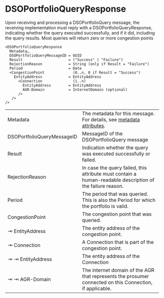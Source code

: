 # DSOPortfolioQueryResponse

Upon receiving and processing a DSOPortfolioQuery message, the receiving implementation must reply with a DSOPortfolioQueryResponse, indicating whether the query executed successfully, and if it did, including the query results.
Most queries will return zero or more congestion points

```
<DSOPortfolioQueryResponse
  Metadata…
  DSOPortfolioQueryMessageID = UUID
  Result                     = ("Success" | "Failure")
  RejectionReason            = String (only if Result = "Failure")
  Period                     = Date
  <CongestionPoint             (0..n, 0 if Result = "Success")
    EntityAddress            = EntityAddress
      <Connection              (1..n)
        EntityAddress        = EntityAddress
        AGR-Domain           = InternetDomain (optional)
      />
   />
/>
```

|                            |                                                                                                           |
|----------------------------|-----------------------------------------------------------------------------------------------------------|
| Metadata                   | The metadata for this message. For details, see [metadata attributes](metadata-attributes.md).            |
| DSOPortfolioQueryMessageID | MessageID of the DSOPortfolioQuery message                                                                |
| Result                     | Indication whether the query was executed successfully or failed.                                         |
| RejectionReason            | In case the query failed, this attribute must contain a human-readable description of the failure reason. |
| Period                     | The period that was queried. This is also the Period for which the portfolio is valid.                    |
| CongestionPoint            | The congestion point that was queried.                                                                    |
| ⇥ EntityAddress            | The entity address of the congestion point.                                                               |
| ⇥ Connection               | A Connection that is part of the congestion point.                                                        |
| ⇥ ⇥ EntityAddress          | The entity address of the Connection                                                                      |
| ⇥ ⇥ AGR-Domain             | The internet domain of the AGR that represents the prosumer connected on this Connection, if applicable.  |
